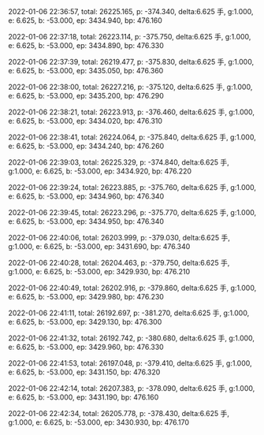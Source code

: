 2022-01-06 22:36:57, total: 26225.165, p: -374.340, delta:6.625 手, g:1.000, e: 6.625, b: -53.000, ep: 3434.940, bp: 476.160

2022-01-06 22:37:18, total: 26223.114, p: -375.750, delta:6.625 手, g:1.000, e: 6.625, b: -53.000, ep: 3434.890, bp: 476.330

2022-01-06 22:37:39, total: 26219.477, p: -375.830, delta:6.625 手, g:1.000, e: 6.625, b: -53.000, ep: 3435.050, bp: 476.360

2022-01-06 22:38:00, total: 26227.216, p: -375.120, delta:6.625 手, g:1.000, e: 6.625, b: -53.000, ep: 3435.200, bp: 476.290

2022-01-06 22:38:21, total: 26223.913, p: -376.460, delta:6.625 手, g:1.000, e: 6.625, b: -53.000, ep: 3434.020, bp: 476.310

2022-01-06 22:38:41, total: 26224.064, p: -375.840, delta:6.625 手, g:1.000, e: 6.625, b: -53.000, ep: 3434.240, bp: 476.260

2022-01-06 22:39:03, total: 26225.329, p: -374.840, delta:6.625 手, g:1.000, e: 6.625, b: -53.000, ep: 3434.920, bp: 476.220

2022-01-06 22:39:24, total: 26223.885, p: -375.760, delta:6.625 手, g:1.000, e: 6.625, b: -53.000, ep: 3434.960, bp: 476.340

2022-01-06 22:39:45, total: 26223.296, p: -375.770, delta:6.625 手, g:1.000, e: 6.625, b: -53.000, ep: 3434.950, bp: 476.340

2022-01-06 22:40:06, total: 26203.999, p: -379.030, delta:6.625 手, g:1.000, e: 6.625, b: -53.000, ep: 3431.690, bp: 476.340

2022-01-06 22:40:28, total: 26204.463, p: -379.750, delta:6.625 手, g:1.000, e: 6.625, b: -53.000, ep: 3429.930, bp: 476.210

2022-01-06 22:40:49, total: 26202.916, p: -379.860, delta:6.625 手, g:1.000, e: 6.625, b: -53.000, ep: 3429.980, bp: 476.230

2022-01-06 22:41:11, total: 26192.697, p: -381.270, delta:6.625 手, g:1.000, e: 6.625, b: -53.000, ep: 3429.130, bp: 476.300

2022-01-06 22:41:32, total: 26192.742, p: -380.680, delta:6.625 手, g:1.000, e: 6.625, b: -53.000, ep: 3429.960, bp: 476.330

2022-01-06 22:41:53, total: 26197.048, p: -379.410, delta:6.625 手, g:1.000, e: 6.625, b: -53.000, ep: 3431.150, bp: 476.320

2022-01-06 22:42:14, total: 26207.383, p: -378.090, delta:6.625 手, g:1.000, e: 6.625, b: -53.000, ep: 3431.190, bp: 476.160

2022-01-06 22:42:34, total: 26205.778, p: -378.430, delta:6.625 手, g:1.000, e: 6.625, b: -53.000, ep: 3430.930, bp: 476.170